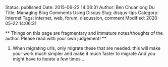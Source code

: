 Status: published
Date: 2015-06-22 14:06:31
Author: Ben Chuanlong Du
Title: Managing Blog Comments Using Disqus
Slug: disqus-tips
Category: Internet
Tags: internet, web, forum, discussion, comment
Modified: 2020-05-22 14:06:31

**
Things on this page are
fragmentary and immature notes/thoughts of the author.
Please read with your own judgement!
**

1. When migrating urls, only migrate these that are needed.
    this will make your work much simpler and make it much faster to migrate
    And you might have to iterate a few times ...

